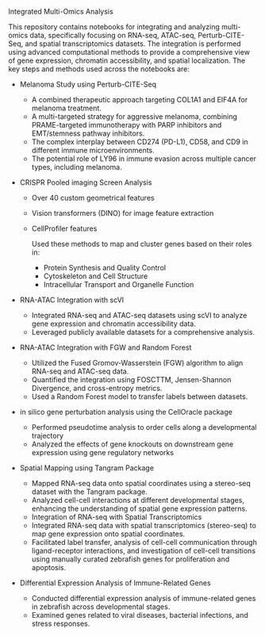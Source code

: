 Integrated Multi-Omics Analysis

This repository contains notebooks for integrating and analyzing multi-omics data, specifically focusing on RNA-seq, ATAC-seq, Perturb-CITE-Seq, and spatial transcriptomics datasets. The integration is performed using advanced computational methods to provide a comprehensive view of gene expression, chromatin accessibility, and spatial localization. The key steps and methods used across the notebooks are:

- Melanoma Study using Perturb-CITE-Seq
  - A combined therapeutic approach targeting COL1A1 and EIF4A for melanoma treatment.
  - A multi-targeted strategy for aggressive melanoma, combining PRAME-targeted immunotherapy with PARP inhibitors and EMT/stemness pathway inhibitors.
  - The complex interplay between CD274 (PD-L1), CD58, and CD9 in different immune microenvironments.
  - The potential role of LY96 in immune evasion across multiple cancer types, including melanoma.

- CRISPR Pooled imaging Screen Analysis 
  - Over 40 custom geometrical features
  - Vision transformers (DINO) for image feature extraction
  - CellProfiler features
    
    Used these methods to map and cluster genes based on their roles in:
    - Protein Synthesis and Quality Control
    - Cytoskeleton and Cell Structure
    - Intracellular Transport and Organelle Function
    
- RNA-ATAC Integration with scVI
  - Integrated RNA-seq and ATAC-seq datasets using scVI to analyze gene expression and chromatin accessibility data.
  - Leveraged publicly available datasets for a comprehensive analysis.
- RNA-ATAC Integration with FGW and Random Forest
  - Utilized the Fused Gromov-Wasserstein (FGW) algorithm to align RNA-seq and ATAC-seq data.
  - Quantified the integration using FOSCTTM, Jensen-Shannon Divergence, and cross-entropy metrics.
  - Used a Random Forest model to transfer labels between datasets.
- in silico gene perturbation analysis using the CellOracle package
  - Performed pseudotime analysis to order cells along a developmental trajectory
  - Analyzed the effects of gene knockouts on downstream gene expression using gene regulatory networks 
- Spatial Mapping using Tangram Package
  - Mapped RNA-seq data onto spatial coordinates using a stereo-seq dataset with the Tangram package.
  - Analyzed cell-cell interactions at different developmental stages, enhancing the understanding of spatial gene expression patterns.
  - Integration of RNA-seq with Spatial Transcriptomics
  - Integrated RNA-seq data with spatial transcriptomics (stereo-seq) to map gene expression onto spatial coordinates.
  - Facilitated label transfer, analysis of cell-cell communication through ligand-receptor interactions, and investigation of cell-cell transitions using manually curated zebrafish genes for proliferation and apoptosis.
- Differential Expression Analysis of Immune-Related Genes
  - Conducted differential expression analysis of immune-related genes in zebrafish across developmental stages.
  - Examined genes related to viral diseases, bacterial infections, and stress responses.
